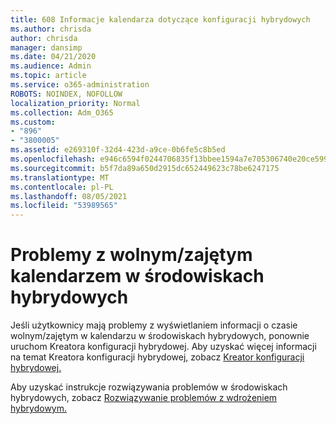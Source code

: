 ```yaml
---
title: 608 Informacje kalendarza dotyczące konfiguracji hybrydowych
ms.author: chrisda
author: chrisda
manager: dansimp
ms.date: 04/21/2020
ms.audience: Admin
ms.topic: article
ms.service: o365-administration
ROBOTS: NOINDEX, NOFOLLOW
localization_priority: Normal
ms.collection: Adm_O365
ms.custom:
- "896"
- "3800005"
ms.assetid: e269310f-32d4-423d-a9ce-0b6fe5c8b5ed
ms.openlocfilehash: e946c6594f0244706835f13bbee1594a7e705306740e20ce599cad18d70fb79c
ms.sourcegitcommit: b5f7da89a650d2915dc652449623c78be6247175
ms.translationtype: MT
ms.contentlocale: pl-PL
ms.lasthandoff: 08/05/2021
ms.locfileid: "53989565"
---
```

# <a name="calendar-freebusy-issues-in-hybrid-environments"></a>Problemy z wolnym/zajętym kalendarzem w środowiskach hybrydowych

Jeśli użytkownicy mają problemy z wyświetlaniem informacji o czasie wolnym/zajętym w kalendarzu w środowiskach hybrydowych, ponownie uruchom Kreatora konfiguracji hybrydowej. Aby uzyskać więcej informacji na temat Kreatora konfiguracji hybrydowej, zobacz [Kreator konfiguracji hybrydowej.](https://go.microsoft.com/fwlink/p/?linkid=528149)

Aby uzyskać instrukcje rozwiązywania problemów w środowiskach hybrydowych, zobacz [Rozwiązywanie problemów z wdrożeniem hybrydowym.](https://technet.microsoft.com/library/jj659053.aspx)
